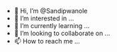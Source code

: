 - 👋 Hi, I’m @Sandipwanole
- 👀 I’m interested in ...
- 🌱 I’m currently learning ...
- 💞️ I’m looking to collaborate on ...
- 📫 How to reach me ...

<!---
Sandipwanole/Sandipwanole is a ✨ special ✨ repository because its `README.md` (this file) appears on your GitHub profile.
You can click the Preview link to take a look at your changes.
--->
